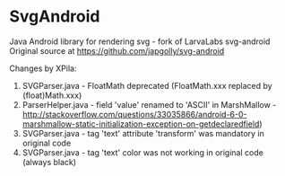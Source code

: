 # SvgAndroid
Java Android library for rendering svg - fork of LarvaLabs svg-android 
Original source at https://github.com/japgolly/svg-android

Changes by XPila:
1. SVGParser.java - FloatMath deprecated (FloatMath.xxx replaced by (float)Math.xxx)
2. ParserHelper.java - field 'value' renamed to 'ASCII' in MarshMallow - http://stackoverflow.com/questions/33035866/android-6-0-marshmallow-static-initialization-exception-on-getdeclaredfield)
3. SVGParser.java - tag 'text' attribute 'transform' was mandatory in original code
4. SVGParser.java - tag 'text' color was not working in original code (always black)
